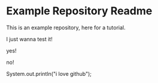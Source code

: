 Example Repository Readme
=========================

This is an example repository, here for a tutorial.

I just wanna test it!

yes!

no!

System.out.println("i love github");